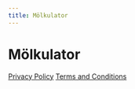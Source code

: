 ```yaml
---
title: Mölkulator
---
```


# Mölkulator

[Privacy Policy](./privacy-policy.md)
[Terms and Conditions](terms-and-conditions.md)
